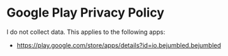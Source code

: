 # Google Play Privacy Policy

I do not collect data. This applies to the following apps:

* https://play.google.com/store/apps/details?id=io.bejumbled.bejumbled
